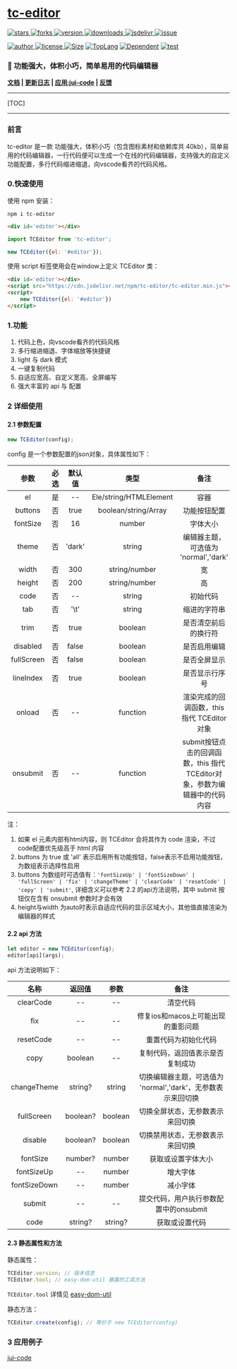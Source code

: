 # [tc-editor](https://github.com/theajack/tc-editor)


<p>
    <a href="https://www.github.com/theajack/tc-editor/stargazers" target="_black">
        <img src="https://img.shields.io/github/stars/theajack/tc-editor?logo=github" alt="stars" />
    </a>
    <a href="https://www.github.com/theajack/tc-editor/network/members" target="_black">
        <img src="https://img.shields.io/github/forks/theajack/tc-editor?logo=github" alt="forks" />
    </a>
    <a href="https://www.npmjs.com/package/tc-editor" target="_black">
        <img src="https://img.shields.io/npm/v/tc-editor?logo=npm" alt="version" />
    </a>
    <a href="https://www.npmjs.com/package/tc-editor" target="_black">
        <img src="https://img.shields.io/npm/dm/tc-editor?color=%23ffca28&logo=npm" alt="downloads" />
    </a>
    <a href="https://www.jsdelivr.com/package/npm/tc-editor" target="_black">
        <img src="https://data.jsdelivr.com/v1/package/npm/tc-editor/badge" alt="jsdelivr" />
    </a>
    <a href="https://github.com/theajack/tc-editor/issues"><img src="https://img.shields.io/github/issues-closed/theajack/tc-editor.svg" alt="issue"></a>
</p>
<p>
    <a href="https://github.com/theajack" target="_black">
        <img src="https://img.shields.io/badge/Author-%20theajack%20-7289da.svg?&logo=github" alt="author" />
    </a>
    <a href="https://www.github.com/theajack/tc-editor/blob/master/LICENSE" target="_black">
        <img src="https://img.shields.io/github/license/theajack/tc-editor?color=%232DCE89&logo=github" alt="license" />
    </a>
    <a href="https://cdn.jsdelivr.net/npm/tc-editor/tc-editor.min.js"><img src="https://img.shields.io/bundlephobia/minzip/tc-editor.svg" alt="Size"></a>
    <a href="https://github.com/theajack/tc-editor/search?l=javascript"><img src="https://img.shields.io/github/languages/top/theajack/tc-editor.svg" alt="TopLang"></a>
    <a href="https://www.github.com/theajack/tc-editor"><img src="https://img.shields.io/librariesio/dependent-repos/npm/tc-editor.svg" alt="Dependent"></a>
    <a href="https://github.com/theajack/tc-editor/blob/master/test/test-report.txt"><img src="https://img.shields.io/badge/test-passed-44BB44" alt="test"></a>
</p>

### 🚀 功能强大，体积小巧，简单易用的代码编辑器

<!--<a href="#64-使用实例大全">快速上手</a>-->

**[文档](https://theajack.gitee.io/tc-editor/) | [更新日志](https://github.com/theajack/tc-editor/blob/master/helper/version.md) | [应用:jui-code](https://theajack.gitee.io/jet/#/code) | [反馈](https://github.com/theajack/tc-editor/issues/new)**

---

[TOC]

---

### 前言

tc-editor 是一款 功能强大，体积小巧（包含图标素材和依赖库共 40kb），简单易用的代码编辑器，一行代码便可以生成一个在线的代码编辑器，支持强大的自定义功能配置，多行代码缩进缩退，向vscode看齐的代码风格。

### 0.快速使用

使用 npm 安装：

```
npm i tc-editor
```

```html
<div id='editor'></div>
```

```js
import TCEditor from 'tc-editor';

new TCEditor({el: '#editor'});

```

使用 script 标签使用会在window上定义 TCEditor 类：

```html
<div id='editor'></div>
<script src="https://cdn.jsdelivr.net/npm/tc-editor/tc-editor.min.js"></script>
<script>
    new TCEditor({el: '#editor'})
</script>
```

<!-- <a href="#64-使用实例大全">更多详细使用示例</a> | <a href="#6-spell-stroke-参数">参数详细介绍</a> -->

### 1.功能

1. 代码上色，向vscode看齐的代码风格
2. 多行缩进缩退、字体缩放等快捷键
3. light 与 dark 模式
4. 一键复制代码
5. 自适应宽高、自定义宽高、全屏编写
6. 强大丰富的 api 与 配置

### 2 详细使用

#### 2.1 参数配置

```js
new TCEditor(config);
```

config 是一个参数配置的json对象，具体属性如下：

|  参数  |  必选  | 默认值 |    类型        | 备注 |
| :----: | :----------------------: | :------: | :---------: | :---------: |
| el  |         是         | -- |    Ele/string/HTMLElement    | 容器 |
| buttons  |      否      | true |    boolean/string/Array    | 功能按钮配置 |
|   fontSize   |      否      | 16 |    number    | 字体大小 |
|  theme   |      否      | 'dark' |    string    | 编辑器主题，可选值为 'normal','dark' |
|  width  |      否      | 300 |    string/number    |     宽      |
|  height  |  否 | 200 |    string/number    |     高      |
| code | 否 |    --    | string | 初始代码 |
| tab | 否 |    '\t'    | string | 缩进的字符串 |
| trim | 否 |    true    | boolean | 是否清空前后的换行符 |
| disabled | 否 |    false    | boolean | 是否启用编辑 |
| fullScreen | 否 |    false    | boolean | 是否全屏显示 |
| lineIndex | 否 |    true    | boolean | 是否显示行序号 |
| onload | 否 |    --    | function | 渲染完成的回调函数，this 指代 TCEditor对象 |
| onsubmit | 否 |    --    | function | submit按钮点击的回调函数，this 指代 TCEditor对象，参数为编辑器中的代码内容 |


注：
1. 如果 el 元素内部有html内容，则 TCEditor 会将其作为 code 渲染，不过 code配置优先级高于 html 内容
2. buttons 为 true 或 'all' 表示启用所有功能按钮，false表示不启用功能按钮，为数组表示选择性启用
3. buttons 为数组时可选值有：`'fontSizeUp' | 'fontSizeDown' | 'fullScreen' | 'fix' | 'changeTheme' | 'clearCode' | 'resetCode' | 'copy' | 'submit'`, 详细含义可以参考 2.2 的api方法说明，其中 submit 按钮仅在含有 onsubmit 参数时才会有效
4. height与width 为auto时表示自适应代码的显示区域大小，其他值直接渲染为编辑器的样式

#### 2.2 api 方法

```js
let editor = new TCEditor(config);
editor[api](args);
```

api 方法说明如下：

|  名称  |  返回值  | 参数 | 备注 |
| :----: | :----: | :----: | :----: |
| clearCode | -- | -- | 清空代码 |
| fix | -- | -- | 修复ios和macos上可能出现的重影问题 |
| resetCode | -- | -- | 重置代码为初始化代码 |
| copy | boolean | -- | 复制代码，返回值表示是否复制成功 |
| changeTheme | string? | string | 切换编辑器主题，可选值为 'normal','dark'，无参数表示来回切换 |
| fullScreen | boolean? | boolean | 切换全屏状态，无参数表示来回切换 |
| disable | boolean? | boolean | 切换禁用状态，无参数表示来回切换 |
| fontSize | number? | number | 获取或设置字体大小 |
| fontSizeUp | -- | number | 增大字体 |
| fontSizeDown | -- | number | 减小字体 |
| submit | -- | -- | 提交代码，用户执行参数配置中的onsubmit |
| code | string? | string? | 获取或设置代码 |

#### 2.3 静态属性和方法

静态属性：

```js
TCEditor.version; // 版本信息
TCEditor.tool; // easy-dom-util 暴露的工具方法
```

`TCEditor.tool` 详情见 [easy-dom-util](https://github.com/theajack/easy-dom)


静态方法：
```js
TCEditor.create(config); // 等价于 new TCEditor(config)
```

### 3 应用例子

[jui-code](https://theajack.gitee.io/jet/#/code)